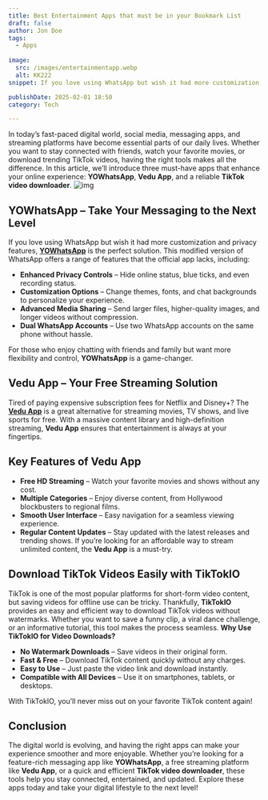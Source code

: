 ```yaml
---
title: Best Entertainment Apps that must be in your Bookmark List
draft: false
author: Jon Doe 
tags:
  - Apps
  
image:
  src: /images/entertainmentapp.webp
  alt: KK222
snippet: If you love using WhatsApp but wish it had more customization and privacy features, YOWhatsApp is the perfect solution.

publishDate: 2025-02-01 18:50
category: Tech

---
```

In today’s fast-paced digital world, social media, messaging apps, and streaming platforms have become essential parts of our daily lives. Whether you want to stay connected with friends, watch your favorite movies, or download trending TikTok videos, having the right tools makes all the difference. In this article, we’ll introduce three must-have apps that enhance your online experience: **YOWhatsApp**, **Vedu App**, and a reliable **TikTok video downloader**.
![img](/images/entertainmentapp.webp)

## YOWhatsApp – Take Your Messaging to the Next Level ##

If you love using WhatsApp but wish it had more customization and privacy features, [**YOWhatsApp**](https://apkdon.net/yowhatsapp/) is the perfect solution. This modified version of WhatsApp offers a range of features that the official app lacks, including:
* **Enhanced Privacy Controls** – Hide online status, blue ticks, and even recording status.  
* **Customization Options** – Change themes, fonts, and chat backgrounds to personalize your experience.  
* **Advanced Media Sharing** – Send larger files, higher-quality images, and longer videos without compression.  
* **Dual WhatsApp Accounts** – Use two WhatsApp accounts on the same phone without hassle.

For those who enjoy chatting with friends and family but want more flexibility and control, **YOWhatsApp** is a game-changer.

## Vedu App – Your Free Streaming Solution ##
Tired of paying expensive subscription fees for Netflix and Disney+? The [**Vedu App**](https://vduapp.com/) is a great alternative for streaming movies, TV shows, and live sports for free. With a massive content library and high-definition streaming, **Vedu App** ensures that entertainment is always at your fingertips.
## Key Features of Vedu App ##
* **Free HD Streaming** – Watch your favorite movies and shows without any cost.  
* **Multiple Categories** – Enjoy diverse content, from Hollywood blockbusters to regional films.  
* **Smooth User Interface** – Easy navigation for a seamless viewing experience.  
* **Regular Content Updates** – Stay updated with the latest releases and trending shows.
If you’re looking for an affordable way to stream unlimited content, the **Vedu App** is a must-try.

## Download TikTok Videos Easily with TikTokIO ##
TikTok is one of the most popular platforms for short-form video content, but saving videos for offline use can be tricky. Thankfully, **TikTokIO** provides an easy and efficient way to download TikTok videos without watermarks. Whether you want to save a funny clip, a viral dance challenge, or an informative tutorial, this tool makes the process seamless.
**Why Use TikTokIO for Video Downloads?**
* **No Watermark Downloads** – Save videos in their original form.  
* **Fast & Free** – Download TikTok content quickly without any charges.  
* **Easy to Use** – Just paste the video link and download instantly.  
* **Compatible with All Devices** – Use it on smartphones, tablets, or desktops.

With TikTokIO, you’ll never miss out on your favorite TikTok content again\!

## Conclusion ##

The digital world is evolving, and having the right apps can make your experience smoother and more enjoyable. Whether you’re looking for a feature-rich messaging app like **YOWhatsApp**, a free streaming platform like **Vedu App**, or a quick and efficient **TikTok video downloader**, these tools help you stay connected, entertained, and updated. Explore these apps today and take your digital lifestyle to the next level!
